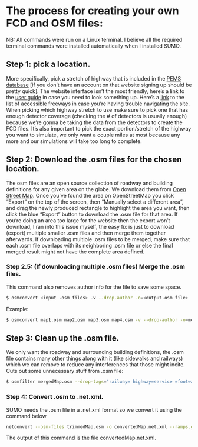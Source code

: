 # The process for creating your own FCD and OSM files:

NB: All commands were run on a Linux terminal. I believe all the required terminal commands were installed automatically when I installed SUMO.

## Step 1: pick a location.
More specifically, pick a stretch of highway that is included in the [PEMS database](https://pems.dot.ca.gov) [if you don’t have an account on that website signing up should be pretty quick]. The website interface isn’t the most friendly, here’s a link to the [user guide](http://pems.dot.ca.gov/Papers/PeMS_Intro_User_Guide_v6.pdf) in case you need to look something up. Here’s a [link](http://pems.dot.ca.gov/?dnode=State&content=fwy_list) to the list of accessible freeways in case you’re having trouble navigating the site.
When picking which highway stretch to use make sure to pick one that has enough detector coverage (checking the # of detectors is usually enough) because we’re gonna be taking the data from the detectors to create the FCD files.
It’s also important to pick the exact portion/stretch of the highway you want to simulate, we only want a couple miles at most because any more and our simulations will take too long to complete.
## Step 2: Download the .osm files for the chosen location.
The osm files are an open source collection of roadway and building definitions for any given area on the globe. We download them from [Open Street Map](https://www.openstreetmap.org). Once you’ve found the area on OpenStreetMap you click “Export” on the top of the screen, then “Manually select a different area”, and drag the newly produced rectangle to highlight the area you want, then click the blue “Export” button to download the .osm file for that area. If you’re doing an area too large for the website then the export won’t download, I ran into this issue myself, the easy fix is just to download (export) multiple smaller .osm files and then merge them together afterwards. If downloading multiple .osm files to be merged, make sure that each .osm file overlaps with its neighboring .osm file or else the final merged result might not have the complete area defined.
### Step 2.5: (If downloading multiple .osm files) Merge the .osm files.
This command also removes author info for the file to save some space.
```bash
$ osmconvert <input .osm files> -v --drop-author -o=<output.osm file>
```
Example:
```bash
$ osmconvert map1.osm map2.osm map3.osm map4.osm -v --drop-author -o=mergedMap.osm
```
## Step 3: Clean up the .osm file.
We only want the roadway and surrounding building definitions, the .osm file contains many other things along with it (like sidewalks and railways) which we can remove to reduce any interferences that those might incite.
Cuts out some unnecessary stuff from .osm file:
```bash
$ osmfilter mergedMap.osm --drop-tags="railway= highway=service =footway =path =residential =pedestrian =unclassified =tertiary =tertiary_link =cycleway =steps" -o=trimmedMap.osm
```
### Step 4: Convert .osm to .net.xml.
SUMO needs the .osm file in a .net.xml format so we convert it using the command below
```bash
netconvert --osm-files trimmedMap.osm -o convertedMap.net.xml --ramps.guess --junctions.join --tls.guess-signals --tls.discard-simple --tls.join -R
```
The output of this command is the file convertedMap.net.xml.






